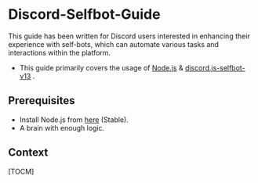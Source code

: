 # Discord-Selfbot-Guide
This guide has been written for Discord users interested in enhancing their experience with self-bots, which can automate various tasks and interactions within the platform.
- This guide primarily covers the usage of [Node.js](https://nodejs.org/en) & [discord.js-selfbot-v13](https://github.com/aiko-chan-ai/discord.js-selfbot-v13) .

## Prerequisites
- Install Node.js from [here](https://nodejs.org/en/download) (Stable).
- A brain with enough logic.

## Context
[TOCM]
